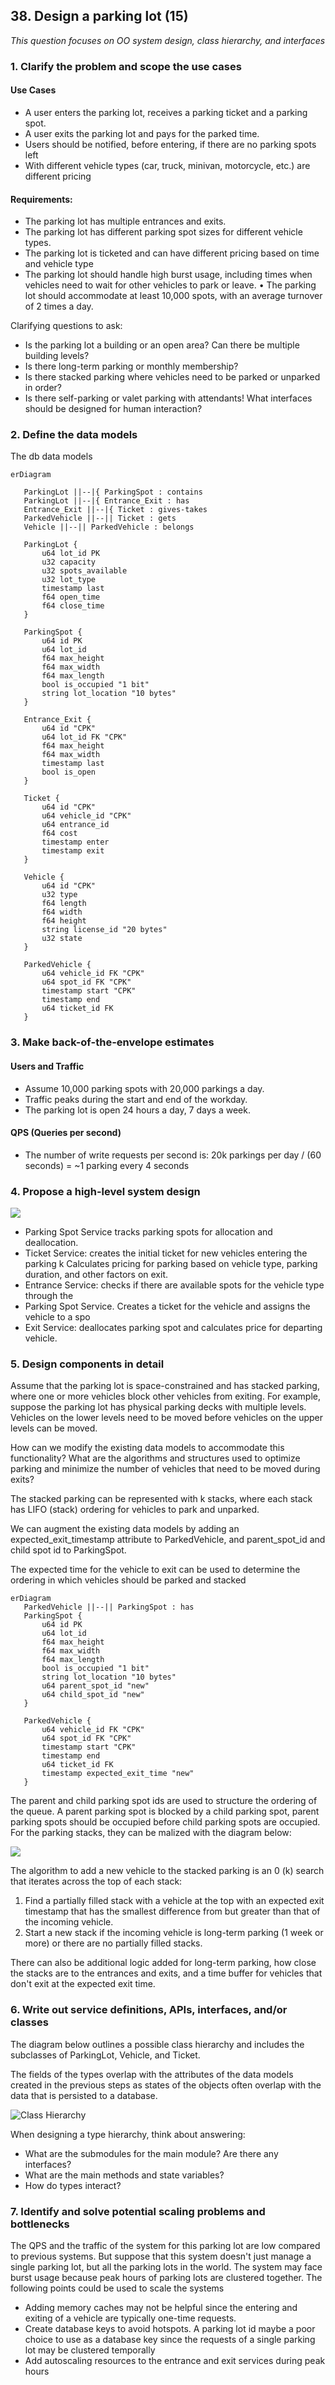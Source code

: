 ## 38. Design a parking lot (15)

*This question focuses on OO system design, class hierarchy, and interfaces*

### 1. Clarify the problem and scope the use cases

#### Use Cases
* A user enters the parking lot, receives a parking ticket and a parking spot.
* A user exits the parking lot and pays for the parked time.
* Users should be notified, before entering, if there are no parking spots left
* With different vehicle types (car, truck, minivan, motorcycle, etc.) are different pricing

#### Requirements:
* The parking lot has multiple entrances and exits.
* The parking lot has different parking spot sizes for different vehicle types.
* The parking lot is ticketed and can have different pricing based on time and vehicle type
* The parking lot should handle high burst usage, including times when vehicles need
  to wait for other vehicles to park or leave.
• The parking lot should accommodate at least 10,000 spots, with an average turnover
  of 2 times a day.

Clarifying questions to ask:
* Is the parking lot a building or an open area? Can there be multiple building levels?
* Is there long-term parking or monthly membership?
* Is there stacked parking where vehicles need to be parked or unparked in order?
* Is there self-parking or valet parking with attendants! What interfaces should be
  designed for human interaction?

### 2. Define the data models

The db data models

```mermaid
erDiagram

   ParkingLot ||--|{ ParkingSpot : contains
   ParkingLot ||--|{ Entrance_Exit : has
   Entrance_Exit ||--|{ Ticket : gives-takes
   ParkedVehicle ||--|| Ticket : gets
   Vehicle ||--|| ParkedVehicle : belongs
   
   ParkingLot {
       u64 lot_id PK
       u32 capacity
       u32 spots_available
       u32 lot_type
       timestamp last
       f64 open_time
       f64 close_time
   }
   
   ParkingSpot {
       u64 id PK
       u64 lot_id
       f64 max_height
       f64 max_width
       f64 max_length
       bool is_occupied "1 bit"
       string lot_location "10 bytes"
   }
   
   Entrance_Exit {
       u64 id "CPK"
       u64 lot_id FK "CPK"
       f64 max_height
       f64 max_width
       timestamp last
       bool is_open
   }
   
   Ticket {
       u64 id "CPK"
       u64 vehicle_id "CPK"
       u64 entrance_id
       f64 cost
       timestamp enter
       timestamp exit
   }

   Vehicle {
       u64 id "CPK"
       u32 type
       f64 length
       f64 width
       f64 height
       string license_id "20 bytes"
       u32 state
   }
   
   ParkedVehicle {
       u64 vehicle_id FK "CPK"
       u64 spot_id FK "CPK"
       timestamp start "CPK"
       timestamp end
       u64 ticket_id FK
   }

```

### 3. Make back-of-the-envelope estimates
#### Users and Traffic
* Assume 10,000 parking spots with 20,000 parkings a day.
* Traffic peaks during the start and end of the workday.
* The parking lot is open 24 hours a day, 7 days a week.

#### QPS (Queries per second)
* The number of write requests per second is: 20k parkings per day / (60 seconds)
  = ~1 parking every 4 seconds

### 4. Propose a high-level system design

![](imgs/0112.jpg)

* Parking Spot Service tracks parking spots for allocation and deallocation.
* Ticket Service: creates the initial ticket for new vehicles entering the parking k
  Calculates pricing for parking based on vehicle type, parking duration, and other
  factors on exit.
* Entrance Service: checks if there are available spots for the vehicle type through the
* Parking Spot Service. Creates a ticket for the vehicle and assigns the vehicle to a spo
* Exit Service: deallocates parking spot and calculates price for departing vehicle.

### 5. Design components in detail

Assume that the parking lot is space-constrained and has stacked parking, where one or more
vehicles block other vehicles from exiting. For example, suppose the parking lot has physical
parking decks with multiple levels. Vehicles on the lower levels need to be moved before
vehicles on the upper levels can be moved. 

How can we modify the existing data models to accommodate this functionality? What are the 
algorithms and structures used to optimize parking and minimize the number of vehicles that 
need to be moved during exits?

The stacked parking can be represented with k stacks, where each stack has LIFO (stack) ordering for
vehicles to park and unparked. 

We can augment the existing data models by adding an expected_exit_timestamp attribute to 
ParkedVehicle, and parent_spot_id and child spot id to ParkingSpot. 

The expected time for the vehicle to exit can be used to determine the ordering in which 
vehicles should be parked and stacked

```mermaid
erDiagram
   ParkedVehicle ||--|| ParkingSpot : has
   ParkingSpot {
       u64 id PK
       u64 lot_id
       f64 max_height
       f64 max_width
       f64 max_length
       bool is_occupied "1 bit"
       string lot_location "10 bytes"
       u64 parent_spot_id "new"
       u64 child_spot_id "new"
   }
   
   ParkedVehicle {
       u64 vehicle_id FK "CPK"
       u64 spot_id FK "CPK"
       timestamp start "CPK"
       timestamp end
       u64 ticket_id FK
       timestamp expected_exit_time "new"
   }
```

The parent and child parking spot ids are used to structure the ordering of the queue. A
parent parking spot is blocked by a child parking spot, parent parking spots should be
occupied before child parking spots are occupied. For the parking stacks, they can be
malized with the diagram below:

![](imgs/0113.jpg)

The algorithm to add a new vehicle to the stacked parking is an 0 (k) search that iterates
across the top of each stack:

1. Find a partially filled stack with a vehicle at the top with an expected exit timestamp
   that has the smallest difference from but greater than that of the incoming vehicle.
2. Start a new stack if the incoming vehicle is long-term parking (1 week or more) or
   there are no partially filled stacks.

There can also be additional logic added for long-term parking, how close the stacks are to the
entrances and exits, and a time buffer for vehicles that don't exit at the expected exit time.

### 6. Write out service definitions, APIs, interfaces, and/or classes

The diagram below outlines a possible class hierarchy and includes the subclasses of ParkingLot,
Vehicle, and Ticket. 

The fields of the types overlap with the attributes of the data models created in the previous 
steps as states of the objects often overlap with the data that is persisted to a database.

![Class Hierarchy](imgs/0112b.jpg)

When designing a type hierarchy, think about answering:
* What are the submodules for the main module? Are there any interfaces?
* What are the main methods and state variables?
* How do types interact?

### 7. Identify and solve potential scaling problems and bottlenecks

The QPS and the traffic of the system for this parking lot are low compared to previous systems. 
But suppose that this system doesn't just manage a single parking lot, but all the parking lots in 
the world. The system may face burst usage because peak hours of parking lots are clustered together. 
The following points could be used to scale the systems

* Adding memory caches may not be helpful since the entering and exiting of a vehicle
  are typically one-time requests.
* Create database keys to avoid hotspots. A parking lot id maybe a poor choice to use as
  a database key since the requests of a single parking lot may be clustered temporally
* Add autoscaling resources to the entrance and exit services during peak hours

